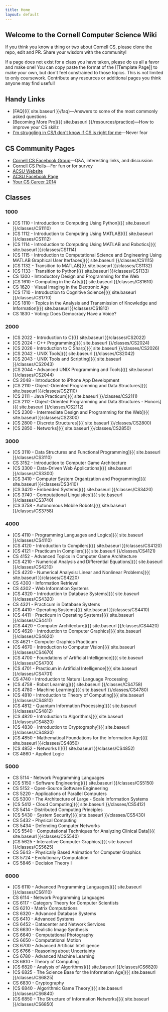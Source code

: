 ```yaml
---
title: Home
layout: default
---
```


## Welcome to the Cornell Computer Science Wiki

If you think you know a thing or two about Cornell CS, please clone the repo, edit and PR. Share your wisdom with the community!

If a page does not exist for a class you have taken, please do us all a favor and make one! You can copy paste the format of the [[Template Page]] to make your own, but don't feel constrained to those topics. This is not limited to only coursework. Contribute any resources or additional pages you think anyone may find useful!

## Handy Links
 - [FAQ]({{ site.baseurl }}/faq)—Answers to some of the most commonly asked questions
 - [Becoming More Pro]({{ site.baseurl }}/resources/practice)—How to improve your CS skillz
 - [I'm struggling in CS/I don't know if CS is right for me](#)—Never fear

## CS Community Pages
 - [Cornell CS Facebook Group](https://www.facebook.com/groups/CornellCS/)—Q&A, interesting links, and discussion
 - [Cornell CS Polls](#)—For fun or for survey
 - [ACSU Website](http://www.acsu.cornell.edu)
 - [ACSU Facebook Page](https://www.facebook.com/CornellACSU)
 - [Your CS Career 2014](https://github.com/bcuccioli/superstar-talk/raw/master/pres.pdf)

## Classes

### 1000
 - [CS 1110 - Introduction to Computing Using Python]({{ site.baseurl }}/classes/CS1110)
 - [CS 1112 - Introduction to Computing Using MATLAB]({{ site.baseurl }}/classes/CS1112)
 - [CS 1114 - Introduction to Computing Using MATLAB and Robotics]({{ site.baseurl }}/classes/CS1114)
 - [CS 1115 - Introduction to Computational Science and Engineering Using MATLAB Graphical User Iterfaces]({{ site.baseurl }}/classes/CS1115)
 - [CS 1132 - Transition to MATLAB]({{ site.baseurl }}/classes/CS1132)
 - [CS 1133 - Transition to Python]({{ site.baseurl }}/classes/CS1133)
 - CS 1300 - Introductory Design and Programming for the Web
 - [CS 1610 - Computing in the Arts]({{ site.baseurl }}/classes/CS1610)
 - CS 1620 - Visual Imaging in the Electronic Age
 - [CS 1710 - Introduction to Cognitive Science]({{ site.baseurl }}/classes/CS1710)
 - [CS 1810 - Topics in the Analysis and Transmission of Knowledge and Information]({{ site.baseurl }}/classes/CS1810)
 - CS 1830 - Voting: Does Democracy Have a Voice?

### 2000
 - [CS 2022 - Introduction to C]({{ site.baseurl }}/classes/CS2022)
 - [CS 2024 - C++ Programming]({{ site.baseurl }}/classes/CS2024)
 - [CS 2026 - Introduction to C Sharp]({{ site.baseurl }}/classes/CS2026)
 - [CS 2042 - UNIX Tools]({{ site.baseurl }}/classes/CS2042)
 - [CS 2043 - UNIX Tools and Scripting]({{ site.baseurl }}/classes/CS2043)
 - [CS 2044 - Advanced UNIX Programming and Tools]({{ site.baseurl }}/classes/CS2044)
 - CS 2048 - Introduction to iPhone App Development
 - [CS 2110 - Object-Oriented Programming and Data Structures]({{ site.baseurl }}/classes/CS2110)
 - [CS 2111 - Java Practicum]({{ site.baseurl }}/classes/CS2111)
 - [CS 2112 - Object-Oriented Programming and Data Structures - Honors]({{ site.baseurl }}/classes/CS2112)
 - [CS 2300 - Intermediate Design and Programming for the Web]({{ site.baseurl }}/classes/CS2300)
 - [CS 2800 - Discrete Structures]({{ site.baseurl }}/classes/CS2800)
 - [CS 2850 - Networks]({{ site.baseurl }}/classes/CS2850)

### 3000
 - [CS 3110 - Data Structures and Functional Programming]({{ site.baseurl }}/classes/CS3110)
 - CS 3152 - Introduction to Computer Game Architecture
 - [CS 3300 - Data-Driven Web Applications]({{ site.baseurl }}/classes/CS3300)
 - [CS 3410 - Computer System Organization and Programming]({{ site.baseurl }}/classes/CS3410)
 - [CS 3420 - Embedded Systems]({{ site.baseurl }}/classes/CS3420)
 - [CS 3740 - Computational Linguistics]({{ site.baseurl }}/classes/CS3740)
 - [CS 3758 - Autonomous Mobile Robots]({{ site.baseurl }}/classes/CS3758)

### 4000
 - [CS 4110 - Programming Languages and Logics]({{ site.baseurl }}/classes/CS4110)
 - [CS 4120 - Introduction to Compilers]({{ site.baseurl }}/classes/CS4120)
 - [CS 4121 - Practicum in Compilers]({{ site.baseurl }}/classes/CS4121)
 - CS 4152 - Advanced Topics in Computer Game Architecture
 - [CS 4210 - Numerical Analysis and Differential Equations]({{ site.baseurl }}/classes/CS4210)
 - [CS 4220 - Numerical Analysis: Linear and Nonlinear Problems]({{ site.baseurl }}/classes/CS4220)
 - CS 4300 - Information Retrieval
 - CS 4302 - Web Information Systems
 - [CS 4320 - Introduction to Database Systems]({{ site.baseurl }}/classes/CS4320)
 - CS 4321 - Practicum in Database Systems
 - [CS 4410 - Operating Systems]({{ site.baseurl }}/classes/CS4410)
 - [CS 4411 - Practicum in Operating Systems]({{ site.baseurl }}/classes/CS4411)
 - [CS 4420 - Computer Architecture]({{ site.baseurl }}/classes/CS4420)
 - [CS 4620 - Introduction to Computer Graphics]({{ site.baseurl }}/classes/CS4620)
 - CS 4621 - Computer Graphics Practicum
 - [CS 4670 - Introduction to Computer Vision]({{ site.baseurl }}/classes/CS4670)
 - [CS 4700 - Foundations of Artificial Intelligence]({{ site.baseurl }}/classes/CS4700)
 - [CS 4701 - Practicum in Artificial Intelligence]({{ site.baseurl }}/classes/CS4701)
 - CS 4740 - Introduction to Natural Language Processing
 - [CS 4758 - Robot Learning]({{ site.baseurl }}/classes/CS4758)
 - [CS 4780 - Machine Learning]({{ site.baseurl }}/classes/CS4780)
 - [CS 4810 - Introduction to Theory of Computing]({{ site.baseurl }}/classes/CS4810)
 - [CS 4812 - Quantum Information Processing]({{ site.baseurl }}/classes/CS4812)
 - [CS 4820 - Introduction to Algorithms]({{ site.baseurl }}/classes/CS4820)
 - [CS 4830 - Introduction to Cryptography]({{ site.baseurl }}/classes/CS4830)
 - [CS 4850 - Mathematical Foundations for the Information Age]({{ site.baseurl }}/classes/CS4850)
 - [CS 4852 - Networks II]({{ site.baseurl }}/classes/CS4852)
 - CS 4860 - Applied Logic

### 5000
 - CS 5114 - Network Programming Languages
 - [CS 5150 - Software Engineering]({{ site.baseurl }}/classes/CS5150)
 - CS 5152 - Open-Source Software Engineering
 - CS 5220 - Applications of Parallel Computers
 - CS 5300 - The Architecture of Large - Scale Information Systems
 - [CS 5412 - Cloud Computing]({{ site.baseurl }}/classes/CS5412)
 - CS 5414 - Distributed Computing Principles
 - [CS 5430 - System Security]({{ site.baseurl }}/classes/CS5430)
 - CS 5432 - Physical Computing
 - CS 5434 - Defending Computer Networks
 - [CS 5540 - Computational Techniques for Analyzing Clinical Data]({{ site.baseurl }}/classes/CS5540)
 - [CS 5625 - Interactive Computer Graphics]({{ site.baseurl }}/classes/CS5625)
 - CS 5643 - Physically Based Animation for Computer Graphics
 - CS 5724 - Evolutionary Computation
 - CS 5846 - Decision Theory I

### 6000
 - [CS 6110 - Advanced Programming Languages]({{ site.baseurl }}/classes/CS6110)
 - CS 6114 - Network Programming Languages
 - CS 6117 - Category Theory for Computer Scientists
 - CS 6210 - Matrix Computations
 - CS 6320 - Advanced Database Systems
 - CS 6410 - Advanced Systems
 - CS 6452 - Datacenter and Network Services
 - CS 6630 - Realistic Image Synthesis
 - CS 6640 - Computational Photography
 - CS 6650 - Computational Motion
 - CS 6700 - Advanced Artificial Intelligence
 - CS 6766 - Reasoning about Uncertainty
 - CS 6780 - Advanced Machine Learning
 - CS 6810 - Theory of Computing
 - [CS 6820 - Analysis of Algorithms]({{ site.baseurl }}/classes/CS6820)
 - [CS 6825 - The Science Base for the Information Age]({{ site.baseurl }}/classes/CS6825)
 - CS 6830 - Cryptography
 - [CS 6840 - Algorithmic Game Theory]({{ site.baseurl }}/classes/CS6840)
 - [CS 6850 - The Structure of Information Networks]({{ site.baseurl }}/classes/CS6850)
